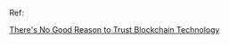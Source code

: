 

Ref:

[There's No Good Reason to Trust Blockchain Technology](https://www.wired.com/story/theres-no-good-reason-to-trust-blockchain-technology/)

